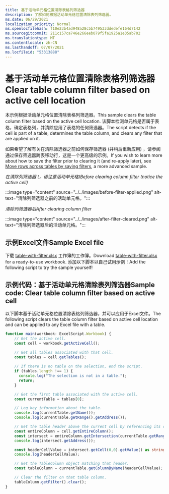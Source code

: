 ```yaml
---
title: 基于活动单元格位置清除表格列筛选器
description: 了解如何根据活动单元格位置清除表列筛选器。
ms.date: 06/29/2021
localization_priority: Normal
ms.openlocfilehash: f10e23b4ad948a28c5b749533ddedefe164d7142
ms.sourcegitcommit: 211c157ca746e266eeb079f5fa1925a1e35ab702
ms.translationtype: MT
ms.contentlocale: zh-CN
ms.lasthandoff: 07/07/2021
ms.locfileid: "53313888"
---
```

# <a name="clear-table-column-filter-based-on-active-cell-location"></a><span data-ttu-id="89821-103">基于活动单元格位置清除表格列筛选器</span><span class="sxs-lookup"><span data-stu-id="89821-103">Clear table column filter based on active cell location</span></span>

<span data-ttu-id="89821-104">本示例根据活动单元格位置清除表格列筛选器。</span><span class="sxs-lookup"><span data-stu-id="89821-104">This sample clears the table column filter based on the active cell location.</span></span> <span data-ttu-id="89821-105">该脚本检测单元格是否属于表格，确定表格列，并清除应用了表格的任何筛选器。</span><span class="sxs-lookup"><span data-stu-id="89821-105">The script detects if the cell is part of a table, determines the table column, and clears any filter that are applied on it.</span></span>

<span data-ttu-id="89821-106">如果希望了解有关在清除筛选器之前如何保存筛选器 (并稍后重新应用) ，请参阅通过保存筛选器跨表移动行，这是一个更[](move-rows-across-tables.md)高级的示例。</span><span class="sxs-lookup"><span data-stu-id="89821-106">If you wish to learn more about how to save the filter prior to clearing it (and re-apply later), see [Move rows across tables by saving filters](move-rows-across-tables.md), a more advanced sample.</span></span>

<span data-ttu-id="89821-107">_在清除列筛选器 (，请注意活动单元格)_</span><span class="sxs-lookup"><span data-stu-id="89821-107">_Before clearing column filter (notice the active cell)_</span></span>

:::image type="content" source="../../images/before-filter-applied.png" alt-text="清除列筛选器之前的活动单元格。":::

<span data-ttu-id="89821-109">_清除列筛选器后_</span><span class="sxs-lookup"><span data-stu-id="89821-109">_After clearing column filter_</span></span>

:::image type="content" source="../../images/after-filter-cleared.png" alt-text="清除列筛选器后的活动单元格。":::

## <a name="sample-excel-file"></a><span data-ttu-id="89821-111">示例Excel文件</span><span class="sxs-lookup"><span data-stu-id="89821-111">Sample Excel file</span></span>

<span data-ttu-id="89821-112">下载 <a href="table-with-filter.xlsx">table-with-filter.xlsx</a> 工作簿的工作簿。</span><span class="sxs-lookup"><span data-stu-id="89821-112">Download <a href="table-with-filter.xlsx">table-with-filter.xlsx</a> for a ready-to-use workbook.</span></span> <span data-ttu-id="89821-113">添加以下脚本以自己试用示例！</span><span class="sxs-lookup"><span data-stu-id="89821-113">Add the following script to try the sample yourself!</span></span>

## <a name="sample-code-clear-table-column-filter-based-on-active-cell"></a><span data-ttu-id="89821-114">示例代码：基于活动单元格清除表列筛选器</span><span class="sxs-lookup"><span data-stu-id="89821-114">Sample code: Clear table column filter based on active cell</span></span>

<span data-ttu-id="89821-115">以下脚本基于活动单元格位置清除表格列筛选器，并可以应用于Excel文件。</span><span class="sxs-lookup"><span data-stu-id="89821-115">The following script clears the table column filter based on active cell location and can be applied to any Excel file with a table.</span></span>

```TypeScript
function main(workbook: ExcelScript.Workbook) {
    // Get the active cell.
    const cell = workbook.getActiveCell();

    // Get all tables associated with that cell.
    const tables = cell.getTables();
    
    // If there is no table on the selection, end the script.
    if (tables.length !== 1) {
      console.log("The selection is not in a table.");
      return;
    }

    // Get the first table associated with the active cell.
    const currentTable = tables[0];

    // Log key information about the table.
    console.log(currentTable.getName());
    console.log(currentTable.getRange().getAddress());

    // Get the table header above the current cell by referencing its column.
    const entireColumn = cell.getEntireColumn();
    const intersect = entireColumn.getIntersection(currentTable.getRange());
    console.log(intersect.getAddress());

    const headerCellValue = intersect.getCell(0,0).getValue() as string;
    console.log(headerCellValue);

    // Get the TableColumn object matching that header.
    const tableColumn = currentTable.getColumnByName(headerCellValue);

    // Clear the filter on that table column.
    tableColumn.getFilter().clear();
}
```
